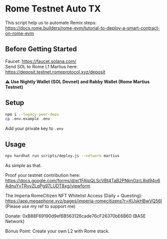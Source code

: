 # Rome Testnet Auto TX

This script help us to automate Remix steps: https://docs.rome.builders/rome-evm/tutorial-to-deploy-a-smart-contract-on-rome-evm

## Before Getting Started

Faucet: https://faucet.solana.com/ \
Send SOL to Rome L1 Martius here: https://deposit.testnet.romeprotocol.xyz/deposit

**:warning: Use Nightly Wallet (SOL Devnet) and Rabby Wallet (Rome Martius Testnet)**

## Setup

```sh
npm i --legacy-peer-deps
cp .env.example .env
```

Add your private key to `.env`

## Usage

```sh
npx hardhat run scripts/deploy.js --network martius
```

As simple as that.

Proof your testnet contribution here: https://docs.google.com/forms/d/e/1FAIpQLScVBt4TaB2PNknOzrL8id94o6AdnuYvTRyyZLqPg97LUDT8xg/viewform

The Imperia RomeCitizen NFT Whitelist Access (Daily + Questing): https://app.megaphone.xyz/pages/imperia-romecitizens?r=KUskHBwVQ56l (Please use my ref to support me)

Donate: 0xB88F69190d9ef6B563126cade76cF26370bE6B60 (BASE Network)

Bonus Point: Create your own L2 with Rome stack.